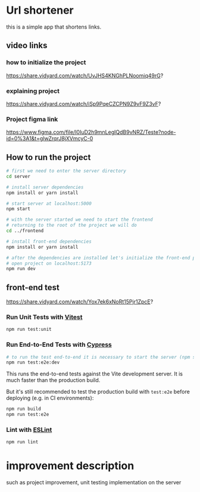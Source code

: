# Url shortener
 this is a simple app that shortens links.
## video links
### how to initialize the project
https://share.vidyard.com/watch/UvJHS4KNGhPLNoomiq49rG?
### explaining project
https://share.vidyard.com/watch/iSp9PqeCZCPN9Z9vF9Z3vF?
### Project figma link
https://www.figma.com/file/I0IuD2h9mnLegIQdB9vNRZ/Teste?node-id=0%3A1&t=gIwZrqrJ8jXVmcyC-0

## How to run the project

```bash
# first we need to enter the server directory
cd server

# install server dependencies
npm install or yarn install 

# start server at localhost:5000
npm start

# with the server started we need to start the frontend
# returning to the root of the project we will do
cd ../frontend

# install front-end dependencies
npm install or yarn install 

# after the dependencies are installed let's initialize the front-end project
# open project on localhost:5173
npm run dev
```
## front-end test
https://share.vidyard.com/watch/Yox7ek6xNoRt15Pjr1ZpcE?
### Run Unit Tests with [Vitest](https://vitest.dev/)

```sh
npm run test:unit
```

### Run End-to-End Tests with [Cypress](https://www.cypress.io/)

```sh
# to run the test end-to-end it is necessary to start the server (npm start) no server directory
npm run test:e2e:dev
```

This runs the end-to-end tests against the Vite development server.
It is much faster than the production build.

But it's still recommended to test the production build with `test:e2e` before deploying (e.g. in CI environments):

```sh
npm run build
npm run test:e2e
```

### Lint with [ESLint](https://eslint.org/)

```sh
npm run lint
```

# improvement description
such as project improvement, unit testing implementation on the server
